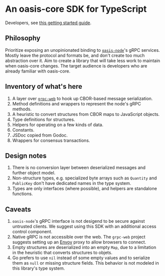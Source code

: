 # An oasis-core SDK for TypeScript

Developers, see [this getting started guide](docs/getting-started.md).

## Philosophy

Prioritize exposing an unopinionated binding to
[`oasis-node`](https://github.com/oasisprotocol/oasis-core/tree/master/go/oasis-node)'s gRPC
services.
Mostly leave the protocol and formats be, and don't create too much abstraction over it.
Aim to create a library that will take less work to maintain when oasis-core changes.
The target audience is developers who are already familiar with oasis-core.

## Inventory of what's here

1. A layer over [`grpc-web`](https://github.com/grpc/grpc-web) to hook up CBOR-based message
serialization.
1. Method definitions and wrappers to represent the node's gRPC methods.
1. A heuristic to convert structures from CBOR maps to JavaScript objects.
1. Type definitions for structures.
1. Helpers for operating on a few kinds of data.
1. Constants.
1. JSDoc copied from Godoc.
1. Wrappers for consensus transactions.

## Design notes

1. There is no conversion layer between deserialized messages and further object model.
1. Non-structure types, e.g. specialized byte arrays such as `Quantity` and `PublicKey` don't have
dedicated names in the type system.
1. Types are only interfaces (where possible), and helpers are standalone functions.

## Caveats

1. `oasis-node`'s gRPC interface is not desigend to be secure against untrusted clients. We suggest
using this SDK with an additional access control component.
1. Native gRPC is not accessible over the web. The `grpc-web` project suggests setting up an
[Envoy](https://www.envoyproxy.io/) proxy to allow browsers to connect.
1. Empty structures are deserialized into an empty `Map`, due to a limitation in the heuristic that
converts structures to objets.
1. Go prefers to use `nil` instead of some empty values and to serialize them as `null` or missing
structure fields. This behavior is not modeled in this library's type system.
